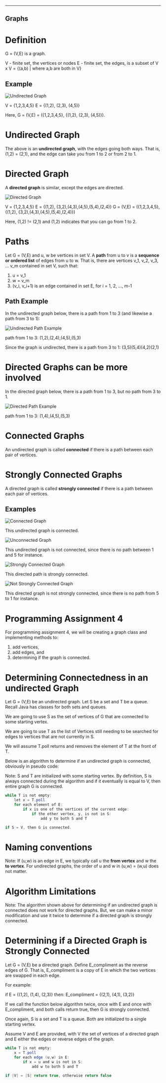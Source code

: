 -------------
Graphs
-------------

# Definition

G = (V,E) is a graph.

V - finite set, the vertices or nodes
E - finite set, the edges, is a subset of V x V = {(a,b) | where a,b are both in V}

## Example

![Undirected Graph](pngs/graphs/undirected_graph.png)

V = {1,2,3,4,5}
E = {(1,2), (2,3), (4,5)}

Here, G = (V,E) = ({1,2,3,4,5}, {(1,2), (2,3), (4,5)}).

# Undirected Graph
The above is an **undirected graph**, with the edges going both ways. That is, (1,2) = (2,1), and the edge can take you from 1 to 2 or from 2 to 1.

# Directed Graph

A **directed graph** is similar, except the edges are directed.

![Directed Graph](pngs/graphs/directed_graph.png)

V = {1,2,3,4,5}
E = {(1,2), {3,2),(4,3),(4,5),(5,4),(2,4)}
G = (V,E) = ({1,2,3,4,5}, {(1,2), {3,2),(4,3),(4,5),(5,4),(2,4)})

Here, (1,2) != (2,1) and (1,2) indicates that you can go from 1 to 2.

# Paths

Let G = (V,E) and u, w be vertices in set V. A **path** from u to v is a **sequence or ordered list** of edges from u to w. That is, there are vertices v_1, v_2, v_3, ... v_m contained in set V, such that:

1. u = v_1
2. w = v_m
3. (v_i, v_i+1) is an edge contained in set E, for i = 1, 2, ..., m-1

## Path Example

In the undirected graph below, there is a path from 1 to 3 (and likewise a path from 3 to 1):

![Undirected Path Example](pngs/graphs/undirected_path_example.png)

path from 1 to 3: (1,2),(2,4),(4,5),(5,3)

Since the graph is undirected, there is a path from 3 to 1:
(3,5)(5,4)(4,2)(2,1)

# Directed Graphs can be more involved

In the directed graph below, there is a path from 1 to 3, but no path from 3 to 1.

![Directed Path Example](pngs/graphs/directed_path_example.png)

path from 1 to 3: (1,4),(4,5),(5,3)

# Connected Graphs

An undirected graph is called **connected** if there is a path between each pair of vertices.

# Strongly Connected Graphs

A directed graph is called **strongly connected** if there is a path between each pair of vertices.

## Examples

![Connected Graph](pngs/graphs/connected_graph.png)

This undirected graph is connected.

![Unconnected Graph](pngs/graphs/unconnected_graph.png)

This undirected graph is not connected, since there is no path between 1 and 5 for instance.


![Strongly Connected Graph](pngs/graphs/strongly_connected_graph.png)

This directed path is strongly connected.

![Not Strongly Connected Graph](pngs/graphs/not_strongly_connected_graph.png)

This directed graph is not strongly connected, since there is no path from 5 to 1 for instance.

# Programming Assignment 4

For programming assignment 4, we will be creating a graph class and implementing methods to:
1. add vertices,
2. add edges, and 
3. determining if the graph is connected.

# Determining Connectedness in an undirected Graph

Let G = (V,E) be an undirected graph. Let S be a set and T be a queue. Recall Java has classes for both sets and queues.

We are going to use S as the set of vertices of G that are connected to some starting vertex.

We are going to use T as the list of Vertices still needing to be searched for edges to vertices that are not currently in S.

We will assume T.poll returns and removes the element of T at the front of T.

Below is an algorithm to determine if an undirected graph is connected, obviously in pseudo code:

Note: S and T are initialized with some starting vertex.
By definition, S is always connected during the algorithm and if it eventually is equal to V, then entire graph G is connected.

``` java
while T is not empty:
	let x = T.poll
	for each element of E:
		if x is one of the vertices of the current edge:
			if the other vertex, y, is not in S:
				add y to both S and T

if S = V, then G is connected.
```

# Naming conventions

Note: If (u,w) is an edge in E, we typically call u the **from vertex** and w the **to vertex**. For undirected graphs, the order of u and w in (u,w) = (w,u) does not matter.

# Algorithm Limitations 

Note: The algorithm shown above for determining if an undirected graph is connected does not work for directed graphs. But, we can make a minor modification and use it twice to determine if a directed graph is strongly connected.

# Determining if a Directed Graph is Strongly Connected

Let G = (V,E) be a directed graph. Define E_compliment as the reverse edges of G. That is, E_compliment is a copy of E in which the two vertices are swapped in each edge. 

For example:

if E = {(1,2), (1,4), (2,3)} then:
E_compliment = {(2,1), (4,1), (3,2)}

If we call the function below algorithm twice, once with E and once with E_compliment, and both calls return true, then G is strongly connected.

Once again, S is a set and T is a queue. Both are initialized to a single starting vertex.

Assume V and E are provided, with V the set of vertices of a directed graph and E either the edges or reverse edges of the graph.

```java
while T is not empty:
	x = T.poll
	for each edge (u,w) in E:
		if x = u and w is not in S:
			add w to both S and T
			
if |V| = |S| return true, otherwise return false
```


